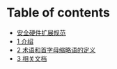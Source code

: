 # Table of contents

* [安全硬件扩展规范](README.md)
* [1 介绍](1-jie-shao.md)
* [2 术语和首字母缩略语的定义](2-shu-yu-he-shou-zi-mu-suo-lve-yu-de-ding-yi.md)
* [3 相关文档](3-xiang-guan-wen-dang.md)

